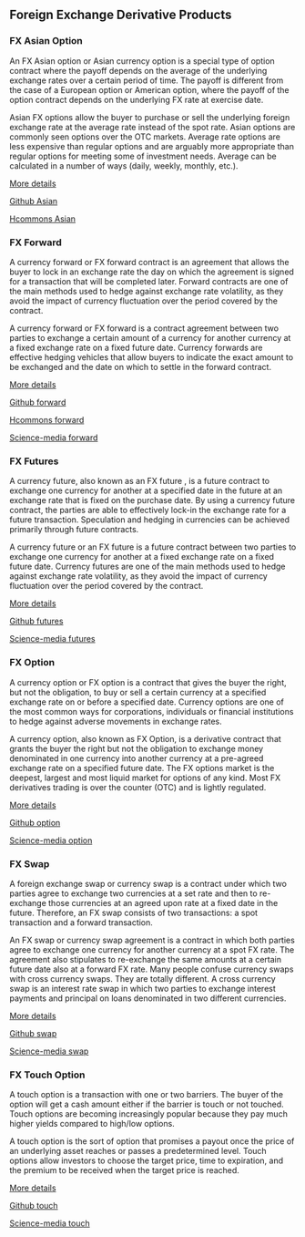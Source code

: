 ## Foreign Exchange Derivative Products

###  FX Asian Option

An FX Asian option or Asian currency option is a special type of option contract where the payoff depends on the average of the underlying exchange rates over a certain period of time. The payoff is different from the case of a European option or American option, where the payoff of the option contract depends on the underlying FX rate at exercise date. 

Asian FX options allow the buyer to purchase or sell the underlying foreign exchange rate at the average rate instead of the spot rate. Asian options are commonly seen options over the OTC markets. Average rate options are less expensive than regular options and are arguably more appropriate than regular options for meeting some of investment needs. Average can be calculated in a number of ways (daily, weekly, monthly, etc.). 

	
[More details](./FxAsian.md)

[Github Asian](https://github.com/alanwhite1203/fxAsian)

[Hcommons Asian](https://hcommons.org/deposits/download/hc:42686/CONTENT/fxasian-18.pdf)




### FX Forward

A currency forward or FX forward contract is an agreement that allows the buyer to lock in an exchange rate the day on which the agreement is signed for a transaction that will be completed later. Forward contracts are one of the main methods used to hedge against exchange rate volatility, as they avoid the impact of currency fluctuation over the period covered by the contract. 

A currency forward or FX forward is a contract agreement between two parties to exchange a certain amount of a currency for another currency at a fixed exchange rate on a fixed future date. Currency forwards are effective hedging vehicles that allow buyers to indicate the exact amount to be exchanged and the date on which to settle in the forward contract. 

 
[More details](./FxForward.md)

[Github forward](https://github.com/alanwhite1203/fxForward)

[Hcommons forward](https://hcommons.org/deposits/download/hc:42736/CONTENT/fxforward-19.pdf)

[Science-media forward](https://science-media.org/userfiles/1020/presentations/1020_presentation_537.pdf)


 
 
### FX Futures
 
A currency future, also known as an FX future , is a future contract to exchange one currency for another at a specified date in the future at an exchange rate that is fixed on the purchase date. By using a currency future contract, the parties are able to effectively lock-in the exchange rate for a future transaction. Speculation and hedging in currencies can be achieved primarily through future contracts. 

A currency future or an FX future is a future contract between two parties to exchange one currency for another at a fixed exchange rate on a fixed future date. Currency futures are one of the main methods used to hedge against exchange rate volatility, as they avoid the impact of currency fluctuation over the period covered by the contract. 
 

[More details](./FxFuture.md)

[Github futures](https://github.com/alanwhite1203/fxFuture)

[Science-media futures](https://science-media.org/userfiles/1020/presentations/1020_presentation_538.pdf)


  

  
### FX Option
  
A currency option or FX option is a contract that gives the buyer the right, but not the obligation, to buy or sell a certain currency at a specified exchange rate on or before a specified date. Currency options are one of the most common ways for corporations, individuals or financial institutions to hedge against adverse movements in exchange rates. 

A currency option, also known as FX Option, is a derivative contract that grants the buyer the right but not the obligation to exchange money denominated in one currency into another currency at a pre-agreed exchange rate on a specified future date. The FX options market is the deepest, largest and most liquid market for options of any kind. Most FX derivatives trading is over the counter (OTC) and is lightly regulated. 

  
[More details](./FxOption.md)

[Github option](https://github.com/alanwhite1203/fxOption)

[Science-media option](https://science-media.org/userfiles/1020/presentations/1020_presentation_539.pdf)
  

  
   
### FX Swap
   
A foreign exchange swap or currency swap is a contract under which two parties agree to exchange two currencies at a set rate and then to re-exchange those currencies at an agreed upon rate at a fixed date in the future.  Therefore, an FX swap consists of two transactions:  a spot transaction and a forward transaction. 

An FX swap or currency swap agreement is a contract  in which both parties agree to exchange one currency for another currency at a spot FX rate. The agreement also stipulates to re-exchange the same amounts at a certain future date also at a forward FX rate. Many people confuse currency swaps with cross currency swaps. They are totally different. A cross currency swap is an interest rate swap in which two parties to exchange interest payments and principal on loans denominated in two different currencies.  
   

[More details](./FxSwap.md)

[Github swap](https://github.com/alanwhite1203/fxSwap)

[Science-media swap](https://science-media.org/userfiles/1020/presentations/1020_presentation_540.pdf)
   

   
   
### FX Touch Option
   
A touch option is a transaction with one or two barriers. The buyer of the option will get a cash amount either if the barrier is touch or not touched.  Touch options are becoming increasingly popular because they pay much higher yields compared to high/low options. 

A touch option is the sort of option that promises a payout once the price of an underlying asset reaches or passes a predetermined level. Touch options allow investors to choose the target price, time to expiration, and the premium to be received when the target price is reached.  
   
   
[More details](./FxTouch.md) 

[Github touch](https://github.com/alanwhite1203/fxTouch)

[Science-media touch](https://science-media.org/userfiles/1020/presentations/1020_presentation_541.pdf)

   
   